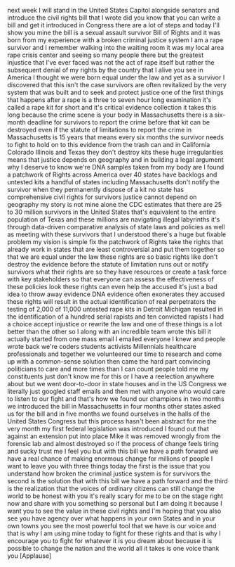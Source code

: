 
next week I will stand in the United
States Capitol alongside senators and
introduce the civil rights bill that I
wrote did you know that you can write a
bill and get it introduced in Congress
there are a lot of steps and today I&#39;ll
show you mine the bill is a sexual
assault survivor Bill of Rights and it
was born from my experience with a
broken criminal justice system I am a
rape survivor and I remember walking
into the waiting room it was my local
area rape crisis center and seeing so
many people there but the greatest
injustice that I&#39;ve ever faced was not
the act of rape itself but rather the
subsequent denial of my rights by the
country that I alive you see in America
I thought we were born equal under the
law and yet as a survivor I discovered
that this isn&#39;t the case survivors are
often revitalized by the very system
that was built and to seek and protect
justice one of the first things that
happens after a rape is a three to seven
hour long examination it&#39;s called a rape
kit for short and it&#39;s critical evidence
collection it takes this long because
the crime scene is your body in
Massachusetts there is a six-month
deadline for survivors to report the
crime before that kit can be destroyed
even if the statute of limitations to
report the crime in Massachusetts is 15
years that means every six months the
survivor needs to fight to hold on to
this evidence from the trash can and in
California Colorado Illinois and Texas
they don&#39;t destroy kits these huge
irregularities means that justice
depends on geography and in building a
legal argument
why I deserve to know we&#39;re DNA samples
taken from my body are I found a
patchwork of Rights across America over
40 states have backlogs and untested
kits a handful of states including
Massachusetts don&#39;t notify the survivor
when they permanently dispose of a kit
no state has comprehensive civil rights
for survivors justice cannot depend on
geography my story is not mine alone
the CDC estimates that there are 25 to
30 million survivors in the United
States that&#39;s equivalent to the entire
population of Texas and these millions
are navigating illegal labyrinths it&#39;s
through data-driven comparative analysis
of state laws and policies as well as
meeting with these survivors that I
understood there&#39;s a huge but fixable
problem my vision is simple fix the
patchwork of Rights take the rights that
already work in states that are least
controversial and put them together so
that we are equal under the law these
rights are so basic rights like don&#39;t
destroy the evidence before the statute
of limitation runs out or notify
survivors what their rights are so they
have resources or create a task force
with key stakeholders so that everyone
can assess the effectiveness of these
policies look these rights can even help
the accused it&#39;s just a bad idea to
throw away evidence DNA evidence often
exonerates they accused these rights
will result in the actual identification
of real perpetrators the testing of
2,000 of 11,000 untested rape kits in
Detroit Michigan resulted in the
identification of a hundred serial
rapists and ten convicted rapists I had
a choice accept injustice
or rewrite the law and one of these
things is a lot better than the other so
I along with an incredible team wrote
this bill it actually started from one
mass email I emailed everyone I knew
and people wrote back we&#39;re coders
students activists Millennials
healthcare professionals and together we
volunteered our time to research and
come up with a common-sense solution
then came the hard part
convincing politicians to care and more
times than I can count people told me my
constituents just don&#39;t know me for this
or I have a reelection anywhere about
but we went door-to-door in state houses
and in the US Congress we literally just
googled staff emails and then met with
anyone who would care to listen to our
fight and that&#39;s how we found our
champions in two months we introduced
the bill in Massachusetts in four months
other states asked us for the bill and
in five months we found ourselves in the
halls of the United States Congress but
this process hasn&#39;t been abstract for me
the very month my first federal
legislation was introduced I found out
that against an extension put into place
Mike it was removed wrongly from the
forensic lab and almost destroyed so if
the process of change feels tiring and
sucky trust me I feel you but with this
bill we have a path forward we have a
real chance of making enormous change
for millions of people I want to leave
you with three things today the first is
the issue that you understand how broken
the criminal justice system is for
survivors the second is the solution
that with this bill we have a path
forward and the third is the realization
that the voices of ordinary citizens can
still change the world to be honest with
you it&#39;s really scary for me to be on
the stage right now and share with you
something so personal but I am doing it
because I want you to see the
value in these civil rights and I&#39;m
hoping that you also see you have agency
over what happens in your own States and
in your own towns you see the most
powerful tool that we have is our voice
and that is why I am using mine today to
fight for these rights and that is why I
encourage you to fight for whatever it
is you dream about because it is
possible to change the nation and the
world all it takes is one voice thank
you
[Applause]
